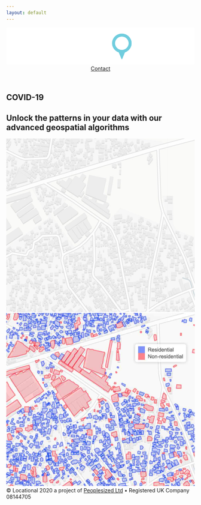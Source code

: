 ```yaml
---
layout: default
---
```


<div class="gray-gradient background">

  <header class="header">
    <div class="container-lrg">
      <div class="flex col-12 spread">
        <a href="/" class="logo logo">
          <img src="images/1fa8a21b-8238-489a-80bb-490f99bc6fa8.png" alt="LocationalCompany Logo">
        </a>
        <a href="mailto:hello@locational.io" class="nav-link secondary-color linky-text">Contact</a>
      </div>
    </div>
  </header>
  <section class="section">
    <div class="container-lrg flex">
      <div class="col-6 flex flex-column center-vertical mobile-text-center mb40">
        <h1 class="heading-lrg primary-color">COVID-19</h1>
        <h2 class="subheading secondary-color mt20">Unlock the patterns in your data with our advanced geospatial
          algorithms</h2>
      </div>
      <div class="col-6 flex center-horizontal center-vertical">
        <div class="juxtapose" data-showcredits="false">
          <img src="images/swipe_before.jpg" />
          <img src="images/swipe_after.jpg" />
        </div>
      </div>
    </div>
  </section>
</div>

<footer id="footer-5" class="section text-center turquoise-white" sitemeta="[object Object]" activepage="Landing">
  <div class="container col-12">
    <div>
      <a href="mailto:hello@locational.io" class="socialicons accent-bg email"></a>
    </div>
    <div class="mt50">
      <span class="span secondary-color">©</span>
      <span class="span secondary-color">Locational 2020 a project of <a href="https://www.peoplesized.com">Peoplesized
          Ltd</a> • Registered UK Company
        08144705</span>
    </div>
  </div>
</footer>